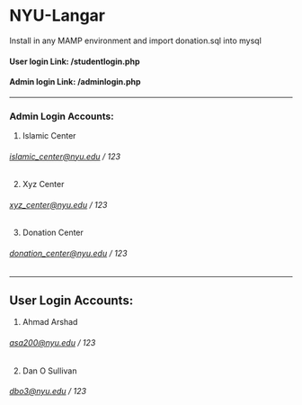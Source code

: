 # NYU-Langar

Install in any MAMP environment and import donation.sql into mysql

#### User login Link: /studentlogin.php

#### Admin login Link: /adminlogin.php

---

### Admin Login Accounts:

1. Islamic Center

###### islamic_center@nyu.edu / 123

2. Xyz Center

###### xyz_center@nyu.edu / 123

3. Donation Center

###### donation_center@nyu.edu / 123

---

## User Login Accounts:

1. Ahmad Arshad

###### asa200@nyu.edu / 123

2. Dan O Sullivan

###### dbo3@nyu.edu / 123

